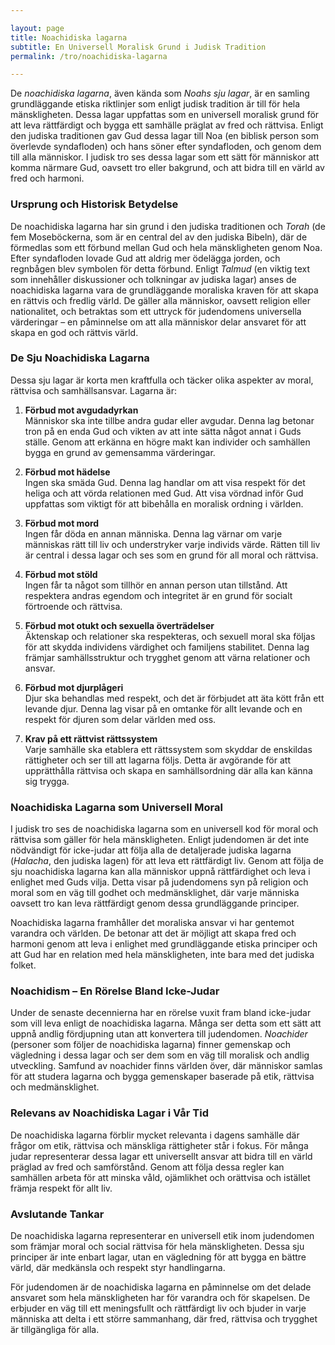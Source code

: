 ```yaml
---

layout: page  
title: Noachidiska lagarna  
subtitle: En Universell Moralisk Grund i Judisk Tradition  
permalink: /tro/noachidiska-lagarna  

---
```


De *noachidiska lagarna*, även kända som *Noahs sju lagar*, är en samling grundläggande etiska riktlinjer som enligt judisk tradition är till för hela mänskligheten. Dessa lagar uppfattas som en universell moralisk grund för att leva rättfärdigt och bygga ett samhälle präglat av fred och rättvisa. Enligt den judiska traditionen gav Gud dessa lagar till Noa (en biblisk person som överlevde syndafloden) och hans söner efter syndafloden, och genom dem till alla människor. I judisk tro ses dessa lagar som ett sätt för människor att komma närmare Gud, oavsett tro eller bakgrund, och att bidra till en värld av fred och harmoni.

### Ursprung och Historisk Betydelse

De noachidiska lagarna har sin grund i den judiska traditionen och *Torah* (de fem Moseböckerna, som är en central del av den judiska Bibeln), där de förmedlas som ett förbund mellan Gud och hela mänskligheten genom Noa. Efter syndafloden lovade Gud att aldrig mer ödelägga jorden, och regnbågen blev symbolen för detta förbund. Enligt *Talmud* (en viktig text som innehåller diskussioner och tolkningar av judiska lagar) anses de noachidiska lagarna vara de grundläggande moraliska kraven för att skapa en rättvis och fredlig värld. De gäller alla människor, oavsett religion eller nationalitet, och betraktas som ett uttryck för judendomens universella värderingar – en påminnelse om att alla människor delar ansvaret för att skapa en god och rättvis värld.

### De Sju Noachidiska Lagarna

Dessa sju lagar är korta men kraftfulla och täcker olika aspekter av moral, rättvisa och samhällsansvar. Lagarna är:

1. **Förbud mot avgudadyrkan**  
   Människor ska inte tillbe andra gudar eller avgudar. Denna lag betonar tron på en enda Gud och vikten av att inte sätta något annat i Guds ställe. Genom att erkänna en högre makt kan individer och samhällen bygga en grund av gemensamma värderingar.

2. **Förbud mot hädelse**  
   Ingen ska smäda Gud. Denna lag handlar om att visa respekt för det heliga och att vörda relationen med Gud. Att visa vördnad inför Gud uppfattas som viktigt för att bibehålla en moralisk ordning i världen.

3. **Förbud mot mord**  
   Ingen får döda en annan människa. Denna lag värnar om varje människas rätt till liv och understryker varje individs värde. Rätten till liv är central i dessa lagar och ses som en grund för all moral och rättvisa.

4. **Förbud mot stöld**  
   Ingen får ta något som tillhör en annan person utan tillstånd. Att respektera andras egendom och integritet är en grund för socialt förtroende och rättvisa.

5. **Förbud mot otukt och sexuella överträdelser**  
   Äktenskap och relationer ska respekteras, och sexuell moral ska följas för att skydda individens värdighet och familjens stabilitet. Denna lag främjar samhällsstruktur och trygghet genom att värna relationer och ansvar.

6. **Förbud mot djurplågeri**  
   Djur ska behandlas med respekt, och det är förbjudet att äta kött från ett levande djur. Denna lag visar på en omtanke för allt levande och en respekt för djuren som delar världen med oss.

7. **Krav på ett rättvist rättssystem**  
   Varje samhälle ska etablera ett rättssystem som skyddar de enskildas rättigheter och ser till att lagarna följs. Detta är avgörande för att upprätthålla rättvisa och skapa en samhällsordning där alla kan känna sig trygga.

### Noachidiska Lagarna som Universell Moral

I judisk tro ses de noachidiska lagarna som en universell kod för moral och rättvisa som gäller för hela mänskligheten. Enligt judendomen är det inte nödvändigt för icke-judar att följa alla de detaljerade judiska lagarna (*Halacha*, den judiska lagen) för att leva ett rättfärdigt liv. Genom att följa de sju noachidiska lagarna kan alla människor uppnå rättfärdighet och leva i enlighet med Guds vilja. Detta visar på judendomens syn på religion och moral som en väg till godhet och medmänsklighet, där varje människa oavsett tro kan leva rättfärdigt genom dessa grundläggande principer.

Noachidiska lagarna framhåller det moraliska ansvar vi har gentemot varandra och världen. De betonar att det är möjligt att skapa fred och harmoni genom att leva i enlighet med grundläggande etiska principer och att Gud har en relation med hela mänskligheten, inte bara med det judiska folket.

### Noachidism – En Rörelse Bland Icke-Judar

Under de senaste decennierna har en rörelse vuxit fram bland icke-judar som vill leva enligt de noachidiska lagarna. Många ser detta som ett sätt att uppnå andlig fördjupning utan att konvertera till judendomen. *Noachider* (personer som följer de noachidiska lagarna) finner gemenskap och vägledning i dessa lagar och ser dem som en väg till moralisk och andlig utveckling. Samfund av noachider finns världen över, där människor samlas för att studera lagarna och bygga gemenskaper baserade på etik, rättvisa och medmänsklighet.

### Relevans av Noachidiska Lagar i Vår Tid

De noachidiska lagarna förblir mycket relevanta i dagens samhälle där frågor om etik, rättvisa och mänskliga rättigheter står i fokus. För många judar representerar dessa lagar ett universellt ansvar att bidra till en värld präglad av fred och samförstånd. Genom att följa dessa regler kan samhällen arbeta för att minska våld, ojämlikhet och orättvisa och istället främja respekt för allt liv.

### Avslutande Tankar

De noachidiska lagarna representerar en universell etik inom judendomen som främjar moral och social rättvisa för hela mänskligheten. Dessa sju principer är inte enbart lagar, utan en vägledning för att bygga en bättre värld, där medkänsla och respekt styr handlingarna.

För judendomen är de noachidiska lagarna en påminnelse om det delade ansvaret som hela mänskligheten har för varandra och för skapelsen. De erbjuder en väg till ett meningsfullt och rättfärdigt liv och bjuder in varje människa att delta i ett större sammanhang, där fred, rättvisa och trygghet är tillgängliga för alla.